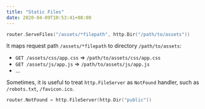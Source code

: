 ```yaml
---
title: "Static Files"
date: 2020-04-09T10:53:41+08:00
---
```


```go
router.ServeFiles("/assets/*filepath", http.Dir("/path/to/assets"))
```

It maps request path `/assets/*filepath` to directory `/path/to/assets`:

- `GET /assets/css/app.css` => `/path/to/assets/css/app.css`
- `GET /assets/js/app.js` => `/path/to/assets/js/app.js`
- ...

Sometimes, it is useful to treat `http.FileServer` as `NotFound` handler, such as `/robots.txt`, `/favicon.ico`.

```go
router.NotFound = http.FileServer(http.Dir("public"))
```
